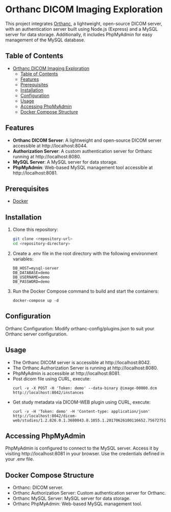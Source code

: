 # Orthanc DICOM Imaging Exploration

This project integrates [Orthanc](https://www.orthanc-server.com/), a lightweight, open-source DICOM server, with an authentication server built using Node.js (Express) and a MySQL server for data storage. Additionally, it includes PhpMyAdmin for easy management of the MySQL database.

## Table of Contents
- [Orthanc DICOM Imaging Exploration](#orthanc-dicom-imaging-exploration)
  - [Table of Contents](#table-of-contents)
  - [Features](#features)
  - [Prerequisites](#prerequisites)
  - [Installation](#installation)
  - [Configuration](#configuration)
  - [Usage](#usage)
  - [Accessing PhpMyAdmin](#accessing-phpmyadmin)
  - [Docker Compose Structure](#docker-compose-structure)

## Features

- **Orthanc DICOM Server**: A lightweight and open-source DICOM server accessible at http://localhost:8044.
- **Authorization Server**: A custom authentication server for Orthanc running at http://localhost:8080.
- **MySQL Server**: A MySQL server for data storage.
- **PhpMyAdmin**: Web-based MySQL management tool accessible at http://localhost:8081.

## Prerequisites

- [Docker](https://www.docker.com/get-started)

## Installation

1. Clone this repository:
    ```bash
    git clone <repository-url>
    cd <repository-directory>
    ```
2. Create a .env file in the root directory with the following environment variables:
    ```
    DB_HOST=mysql-server
    DB_DATABASE=demo
    DB_USERNAME=demo
    DB_PASSWORD=demo
    ```
3. Run the Docker Compose command to build and start the containers:
    ```
    docker-compose up -d
    ```

## Configuration

Orthanc Configuration: Modify orthanc-config/plugins.json to suit your Orthanc server configuration.

## Usage

- The Orthanc DICOM server is accessible at http://localhost:8042.
- The Orthanc Authorization Server is running at http://localhost:8080.
- PhpMyAdmin is accessible at http://localhost:8081.
- Post dicom file using CURL, execute:
    ```
    curl -v -X POST -H 'Token: demo' --data-binary @image-00000.dcm http://localhost:8042/instances
    ```
- Get study metadata via DICOM-WEB plugin using CURL, execute:
    ```
    curl -v -H 'Token: demo' -H 'Content-type: application/json' http://localhost:8042/dicom-web/studies/1.2.826.0.1.3680043.8.1055.1.20170626100116652.756727516.6235062/metadata
    ```

## Accessing PhpMyAdmin

PhpMyAdmin is configured to connect to the MySQL server. Access it by visiting http://localhost:8081 in your browser. Use the credentials defined in your .env file.

## Docker Compose Structure
- Orthanc: DICOM server.
- Orthanc Authorization Server: Custom authentication server for Orthanc.
- Orthanc MySQL Server: MySQL server for data storage.
- Orthanc PhpMyAdmin: Web-based MySQL management tool.

